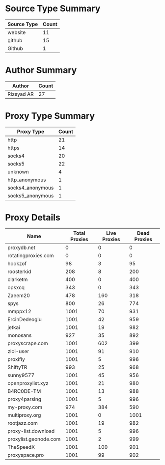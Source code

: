 # Source Type Summary

| Source Type | Count |
|-------------|-------|
| website | 11 |
| github | 15 |
| Github | 1 |


# Author Summary

| Author | Count |
|--------|-------|
| Rizsyad AR | 27 |


# Proxy Type Summary

| Proxy Type | Count |
|------------|-------|
| http | 21 |
| https | 14 |
| socks4 | 20 |
| socks5 | 22 |
| unknown | 4 |
| http_anonymous | 1 |
| socks4_anonymous | 1 |
| socks5_anonymous | 1 |


# Proxy Details

| Name | Total Proxies | Live Proxies | Dead Proxies |
|------|---------------|--------------|---------------|
| proxydb.net | 0 | 0 | 0 |
| rotatingproxies.com | 0 | 0 | 0 |
| hookzof | 98 | 3 | 95 |
| roosterkid | 208 | 8 | 200 |
| clarketm | 400 | 0 | 400 |
| opsxcq | 343 | 0 | 343 |
| Zaeem20 | 478 | 160 | 318 |
| spys | 800 | 26 | 774 |
| mmppx12 | 1001 | 70 | 931 |
| ErcinDedeoglu | 1001 | 42 | 959 |
| jetkai | 1001 | 19 | 982 |
| monosans | 927 | 35 | 892 |
| proxyscrape.com | 1001 | 602 | 399 |
| zloi-user | 1001 | 91 | 910 |
| proxifly | 1001 | 5 | 996 |
| ShiftyTR | 993 | 25 | 968 |
| sunny9577 | 1001 | 45 | 956 |
| openproxylist.xyz | 1001 | 21 | 980 |
| B4RC0DE-TM | 1001 | 13 | 988 |
| proxy4parsing | 1001 | 5 | 996 |
| my-proxy.com | 974 | 384 | 590 |
| multiproxy.org | 1001 | 0 | 1001 |
| rootjazz.com | 1001 | 19 | 982 |
| proxy-list.download | 1001 | 5 | 996 |
| proxylist.geonode.com | 1001 | 2 | 999 |
| TheSpeedX | 1001 | 100 | 901 |
| proxyspace.pro | 1001 | 99 | 902 |
